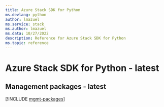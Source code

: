 ```yaml
---
title: Azure Stack SDK for Python
ms.devlang: python
author: lmazuel
ms.service: stack
ms.author: lmazuel
ms.data: 10/27/2022
description: Reference for Azure Stack SDK for Python
ms.topic: reference
---
```

# Azure Stack SDK for Python - latest

## Management packages - latest
[!INCLUDE [mgmt-packages](stack-mgmt-index.md)]